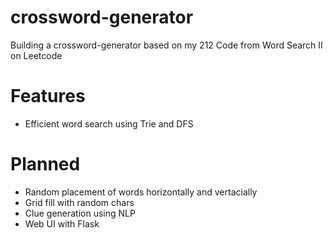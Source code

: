 # crossword-generator
Building a crossword-generator based on my 212 Code from Word Search II on Leetcode

# Features
- Efficient word search using Trie and DFS

# Planned
- Random placement of words horizontally and vertacially
- Grid fill with random chars
- Clue generation using NLP
- Web UI with Flask
